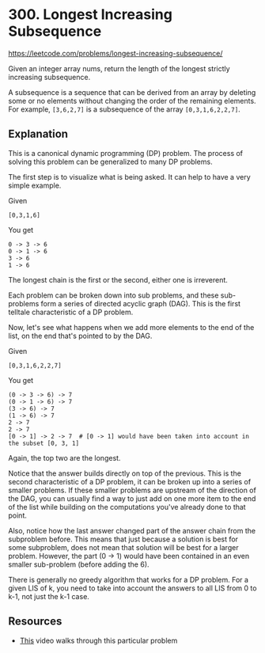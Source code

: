 # 300. Longest Increasing Subsequence

https://leetcode.com/problems/longest-increasing-subsequence/

Given an integer array nums, return the length of the longest strictly increasing subsequence.

A subsequence is a sequence that can be derived from an array by deleting some or no elements without changing the order of the remaining elements. For example, `[3,6,2,7]` is a subsequence of the array `[0,3,1,6,2,2,7]`.
 
## Explanation

This is a canonical dynamic programming (DP) problem. The process of solving this problem can be generalized to many DP problems.

The first step is to visualize what is being asked. It can help to have a very simple example.

Given
```
[0,3,1,6]
```

You get
```
0 -> 3 -> 6
0 -> 1 -> 6
3 -> 6
1 -> 6
```

The longest chain is the first or the second, either one is irreverent.

Each problem can be broken down into sub problems, and these sub-problems form a series of directed acyclic graph (DAG). This is the first telltale characteristic of a DP problem.

Now, let's see what happens when we add more elements to the end of the list, on the end that's pointed to by the DAG.

Given
```
[0,3,1,6,2,2,7]
```

You get
```
(0 -> 3 -> 6) -> 7
(0 -> 1 -> 6) -> 7
(3 -> 6) -> 7
(1 -> 6) -> 7
2 -> 7
2 -> 7
[0 -> 1] -> 2 -> 7  # [0 -> 1] would have been taken into account in the subset [0, 3, 1]
```

Again, the top two are the longest.

Notice that the answer builds directly on top of the previous. This is the second characteristic of a DP problem, it can be broken up into a series of smaller problems. If these smaller problems are upstream of the direction of the DAG, you can usually find a way to just add on one more item to the end of the list while building on the computations you've already done to that point.

Also, notice how the last answer changed part of the answer chain from the subproblem before. This means that just because a solution is best for some subproblem, does not mean that solution will be best for a larger problem. However, the part (0 -> 1) would have been contained in an even smaller sub-problem (before adding the 6).

There is generally no greedy algorithm that works for a DP problem. For a given LIS of k, you need to take into account the answers to all LIS from 0 to k-1, not just the k-1 case.

## Resources
* [This](https://www.youtube.com/watch?v=aPQY__2H3tE) video walks through this particular problem